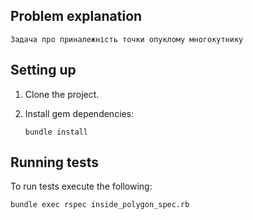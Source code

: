 ## Problem explanation
    Задача про приналежність точки опуклому многокутнику
## Setting up

1. Clone the project.

2. Install gem dependencies: 

    `bundle install`

## Running tests

To run tests execute the following:

`bundle exec rspec inside_polygon_spec.rb`

